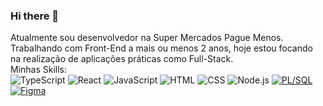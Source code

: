 ### Hi there 👋

<!--
**MonaroDaniel/MonaroDaniel** is a ✨ _special_ ✨ repository because its `README.md` (this file) appears on your GitHub profile.

Here are some ideas to get you started:


-->
Atualmente sou desenvolvedor na Super Mercados Pague Menos.<br>
Trabalhando com Front-End a mais ou menos 2 anos, hoje estou focando na realização de aplicações práticas como Full-Stack.<br>
Minhas Skills:<br>
![TypeScript](https://img.shields.io/badge/-TypeScript-3178C6?style=flat-square&logo=typescript&logoColor=white)
![React](https://img.shields.io/badge/-React-61DAFB?style=flat-square&logo=react&logoColor=white)
![JavaScript](https://img.shields.io/badge/-JavaScript-F7DF1E?style=flat-square&logo=javascript&logoColor=black)
![HTML](https://img.shields.io/badge/-HTML-E34F26?style=flat-square&logo=html5&logoColor=white)
![CSS](https://img.shields.io/badge/-CSS-1572B6?style=flat-square&logo=css3&logoColor=white)
![Node.js](https://img.shields.io/badge/-Node.js-339933?style=flat-square&logo=node.js&logoColor=white)
[![PL/SQL](https://img.shields.io/badge/PL%2FSQL-Developer-orange)](https://www.oracle.com/database/technologies/appdev/sqldeveloper-landing.html)
[![Figma](https://img.shields.io/badge/Figma-Designer-blue)](https://www.figma.com/)



